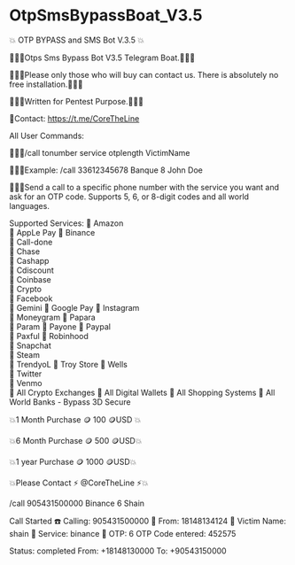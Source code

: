 # OtpSmsBypassBoat_V3.5

💥 OTP BYPASS and SMS Bot V.3.5 💥

👨‍👨‍👦‍Otps Sms Bypass Bot V3.5 Telegram Boat.👨‍👨‍👦‍

👨‍👨‍👦‍Please only those who will buy can contact us. There is absolutely no free installation.👨‍👨‍👦‍

👨‍👨‍👦‍Written for Pentest Purpose.👨‍👨‍👦‍

👘Contact: https://t.me/CoreTheLine

All User Commands:

👨‍👨‍👦‍/call tonumber service otplength VictimName  

👨‍👨‍👦‍Example: /call 33612345678 Banque 8 John Doe  

👨‍👨‍👦‍Send a call to a specific phone number with the service you want and ask for an OTP code. Supports 5, 6, or 8-digit codes and all world languages.

Supported Services:
🤑 Amazon  
🤑 AppLe Pay 
🤑 Binance  
🤑 Call-done  
🤑 Chase  
🤑 Cashapp  
🤑 Cdiscount  
🤑 Coinbase  
🤑 Crypto  
🤑 Facebook  
🤑 Gemini 
🤑 Google Pay 
🤑 Instagram  
🤑 Moneygram 
🤑 Papara  
🤑 Param 
🤑 Payone 
🤑 Paypal  
🤑 Paxful 
🤑 Robinhood  
🤑 Snapchat  
🤑 Steam  
🤑 TrendyoL
🤑 Troy Store
🤑 Wells  
🤑 Twitter  
🤑 Venmo  
🤑 All Crypto Exchanges
🤑 All Digital Wallets
🤑 All Shopping Systems
🤑 All World Banks - Bypass 3D Secure

💥1 Month Purchase 🪙 100 🪙USD 💥

💥6 Month Purchase 🪙 500 🪙USD💥

💥1 year Purchase 🪙 1000 🪙USD💥

💥Please Contact ⚡ @CoreTheLine ⚡💥

/call 905431500000 Binance 6 Shain

Call Started
☎️ Calling: 905431500000
📱 From: 18148134124
👤 Victim Name: shain
🏢 Service: binance
🔑 OTP: 6
OTP Code entered: 452575

Status: completed
From: +18148130000
To: +90543150000
